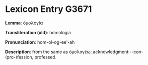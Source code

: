 # Lexicon Entry G3671

**Lemma**: ὁμολογία

**Transliteration (xlit)**: homología

**Pronunciation**: hom-ol-og-ee'-ah

**Description**:
from the same as ὁμολογέω; acknowledgment:--con- (pro-)fession, professed.
